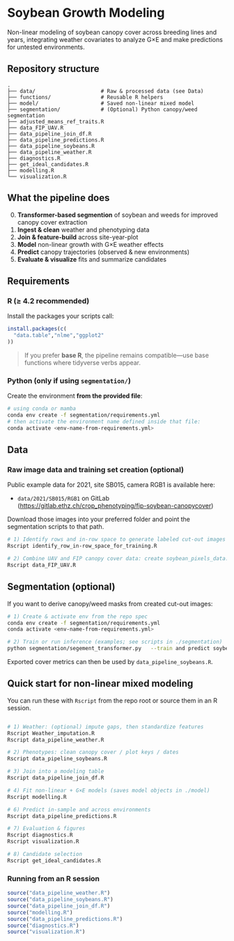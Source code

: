 # Soybean Growth Modeling

Non-linear modeling of soybean canopy cover across breeding lines and years, integrating weather covariates to analyze G×E and make predictions for untested environments.

## Repository structure

```
.
├── data/                     # Raw & processed data (see Data)
├── functions/                # Reusable R helpers
├── model/                    # Saved non-linear mixed model
├── segmentation/             # (Optional) Python canopy/weed segmentation
├── adjusted_means_ref_traits.R
├── data_FIP_UAV.R
├── data_pipeline_join_df.R
├── data_pipeline_predictions.R
├── data_pipeline_soybeans.R
├── data_pipeline_weather.R
├── diagnostics.R
├── get_ideal_candidates.R
├── modelling.R
└── visualization.R
```

## What the pipeline does

0) **Transformer-based segmention** of soybean and weeds for improved canopy cover extraction
1) **Ingest & clean** weather and phenotyping data  
2) **Join & feature-build** across site-year-plot  
3) **Model** non-linear growth with G×E weather effects  
4) **Predict** canopy trajectories (observed & new environments)  
5) **Evaluate & visualize** fits and summarize candidates

## Requirements

### R (≥ 4.2 recommended)

Install the packages your scripts call:

```r
install.packages(c(
  "data.table","nlme","ggplot2"
))
```

> If you prefer **base R**, the pipeline remains compatible—use base functions where tidyverse verbs appear.

### Python (only if using `segmentation/`)

Create the environment **from the provided file**:

```bash
# using conda or mamba
conda env create -f segmentation/requirements.yml
# then activate the environment name defined inside that file:
conda activate <env-name-from-requirements.yml>
```

## Data

### Raw image data and training set creation (optional)
Public example data for 2021, site SB015, camera RGB1 is available here:

- `data/2021/SB015/RGB1` on GitLab  
  (https://gitlab.ethz.ch/crop_phenotyping/fip-soybean-canopycover)

Download those images into your preferred folder and point the segmentation scripts to that path.

```bash
# 1) Identify rows and in-row space to generate labeled cut-out images of soybean and weeds, respectively for training
Rscript identify_row_in-row_space_for_training.R

# 2) Combine UAV and FIP canopy cover data: create soybean_pixels_data.csv from scratch
Rscript data_FIP_UAV.R

```
## Segmentation (optional)

If you want to derive canopy/weed masks from created cut-out images:

```bash
# 1) Create & activate env from the repo spec
conda env create -f segmentation/requirements.yml
conda activate <env-name-from-requirements.yml>

# 2) Train or run inference (examples; see scripts in ./segmentation)
python segmentation/segement_transformer.py   --train and predict soybean and weed pixels
```

Exported cover metrics can then be used by `data_pipeline_soybeans.R`.


## Quick start for non-linear mixed modeling

You can run these with `Rscript` from the repo root or source them in an R session.

```bash

# 1) Weather: (optional) impute gaps, then standardize features
Rscript Weather_imputation.R
Rscript data_pipeline_weather.R

# 2) Phenotypes: clean canopy cover / plot keys / dates
Rscript data_pipeline_soybeans.R

# 3) Join into a modeling table
Rscript data_pipeline_join_df.R

# 4) Fit non-linear + G×E models (saves model objects in ./model)
Rscript modelling.R

# 6) Predict in-sample and across environments
Rscript data_pipeline_predictions.R

# 7) Evaluation & figures
Rscript diagnostics.R
Rscript visualization.R

# 8) Candidate selection
Rscript get_ideal_candidates.R
```

### Running from an R session

```r
source("data_pipeline_weather.R")
source("data_pipeline_soybeans.R")
source("data_pipeline_join_df.R")
source("modelling.R")
source("data_pipeline_predictions.R")
source("diagnostics.R")
source("visualization.R")
```


